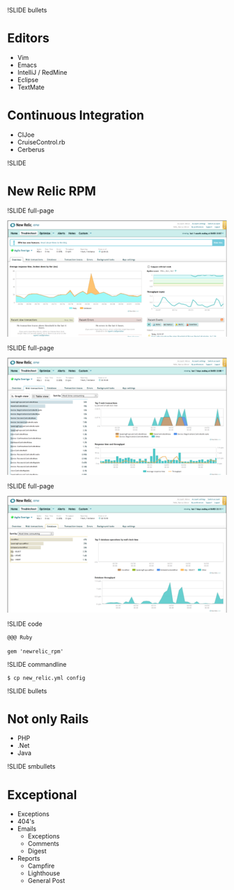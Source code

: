 !SLIDE bullets

# Editors

* Vim
* Emacs
* IntelliJ / RedMine
* Eclipse
* TextMate


# Continuous Integration

* CIJoe
* CruiseControl.rb
* Cerberus

!SLIDE 

# New Relic RPM

!SLIDE full-page

![RPM](rpm.png)

!SLIDE full-page

![RPM Web Transactions](rpm_wt.png)

!SLIDE full-page

![RPM DB](rpm_db.png)

!SLIDE code

    @@@ Ruby

    gem 'newrelic_rpm'

!SLIDE commandline

    $ cp new_relic.yml config

!SLIDE bullets

# Not only Rails

* PHP
* .Net
* Java

!SLIDE smbullets

# Exceptional

* Exceptions
* 404's
* Emails
  * Exceptions
  * Comments
  * Digest
* Reports
  * Campfire
  * Lighthouse
  * General Post
